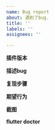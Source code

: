 ```yaml
---
name: Bug report
about: 遇到了bug.
title: ''
labels: ''
assignees: ''

---
```


**插件版本**

**描述bug**

**复现步骤**

**期望行为**

**截图**

**flutter doctor**

